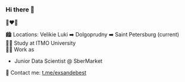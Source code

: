 ### Hi there 👋

🍏❤️💎

🏙 Locations: Velikie Luki ➡️ Dolgoprudny ➡️ Saint Petersburg (current)  
👨‍🎓 Study at ITMO University  
👨‍💻 Work as 
* Junior Data Scientist @ SberMarket

📝 Contact me: [t.me/exsandebest](https://t.me/exsandebest)
<!-- 📄 CV - [Link (ru)]() -->
